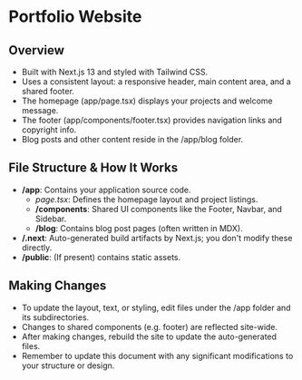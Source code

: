 # Portfolio Website

## Overview

- Built with Next.js 13 and styled with Tailwind CSS.
- Uses a consistent layout: a responsive header, main content area, and a shared footer.
- The homepage (app/page.tsx) displays your projects and welcome message.
- The footer (app/components/footer.tsx) provides navigation links and copyright info.
- Blog posts and other content reside in the /app/blog folder.

## File Structure & How It Works

- **/app**: Contains your application source code.
  - *page.tsx*: Defines the homepage layout and project listings.
  - **/components**: Shared UI components like the Footer, Navbar, and Sidebar.
  - **/blog**: Contains blog post pages (often written in MDX).
- **/.next**: Auto-generated build artifacts by Next.js; you don't modify these directly.
- **/public**: (If present) contains static assets.

## Making Changes

- To update the layout, text, or styling, edit files under the /app folder and its subdirectories.
- Changes to shared components (e.g. footer) are reflected site-wide.
- After making changes, rebuild the site to update the auto-generated files.
- Remember to update this document with any significant modifications to your structure or design.